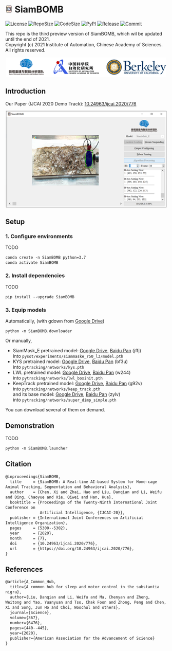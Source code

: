 # <img src=".github/README/icon.png" width="22"> SiamBOMB

[![License](https://img.shields.io/github/license/JackieZhai/SiamBOMB)](https://github.com/JackieZhai/SiamBOMB/blob/20210919/LICENSE)
![RepoSize](https://img.shields.io/github/repo-size/JackieZhai/SiamBOMB)
![CodeSize](https://img.shields.io/github/languages/code-size/JackieZhai/SiamBOMB)
[![PyPI](https://img.shields.io/pypi/v/SiamBOMB)](https://pypi.org/project/SiamBOMB)
[![Release](https://img.shields.io/github/v/release/JackieZhai/SiamBOMB?include_prereleases&sort=semver)](https://github.com/JackieZhai/SiamBOMB/releases)
[![Commit](https://img.shields.io/github/last-commit/JackieZhai/SiamBOMB)](https://github.com/JackieZhai/SiamBOMB/commits/20210919)

This repo is the third preview version of SiamBOMB, which wil be updated until the end of 2021.\
Copyright \(c\) 2021 Institute of Automation, Chinese Academy of Sciences. 
All rights reserved.
<p align="center"><img src=".github/README/affiliation.png" width="500"></p>

## Introduction
Our Paper (IJCAI 2020 Demo Track): [10.24963/ijcai.2020/776](https://www.ijcai.org/Proceedings/2020/0776.pdf)

<p align="center"><img src=".github/README/demo.png" width="500"></p>

## Setup
### 1. Configure environments
TODO
```Shell
conda create -n SiamBOMB python=3.7
conda activate SiamBOMB
```
### 2. Install dependencies
TODO
```Shell
pip install --upgrade SiamBOMB
```
### 3. Equip models
Automatically, (with gdown from [Google Drive](https://drive.google.com))
```Shell
python -m SiamBOMB.downloader
```
Or manually,
* SiamMask_E pretrained model: [Google Drive](https://drive.google.com/u/0/uc?id=1VVpCAUJeysyRWdLdfW1IsT3AsQUQvwAU), 
[Baidu Pan](https://pan.baidu.com/s/1q64A2jPEWmdj264XrfvhBA) (jffj) \
into `pysot/experiments/siammaske_r50_l3/model.pth`
* KYS pretrained model: [Google Drive](https://drive.google.com/u/0/uc?id=13uOa9cpTyVf7hB3RkdjjN-hyEr4yJiSw), 
[Baidu Pan](https://pan.baidu.com/s/1el4NGj9LYn3lF_FNZv4Xig) (bf3u)\
into `pytracking/networks/kys.pth`
* LWL pretrained model: [Google Drive](https://drive.google.com/u/0/uc?id=18G1kAcLrTgO1Hgyj290mqPKsfVIkI9lw), 
[Baidu Pan](https://pan.baidu.com/s/1Xu79riptlOLorp0w3uQ3jw) (w244)\
into `pytracking/networks/lwl_boxinit.pth`
* KeepTrack pretrained model: [Google Drive](https://drive.google.com/u/0/uc?id=1zyadmon8codJDvOQlHAsBDPA_ouN4Zud), 
[Baidu Pan](https://pan.baidu.com/s/1W5Xxwrxl2Bge9nB1qWY2SQ) (g92v)\
into `pytracking/networks/keep_track.pth`\
and its base model: [Google Drive](https://drive.google.com/u/0/uc?id=1cRgzZ0MFFeE2PaZL3BWbYXu9Aq73f-TR), 
[Baidu Pan](https://pan.baidu.com/s/1w1-0kSRq1X2zu-k1mAqsoQ) (zylv)\
into `pytracking/networks/super_dimp_simple.pth`

You can download several of them on demand.

## Demonstration
TODO
```Shell
python -m SiamBOMB.launcher
```

## Citation
```
@inproceedings{SiamBOMB,
  title     = {SiamBOMB: A Real-time AI-based System for Home-cage Animal Tracking, Segmentation and Behavioral Analysis},
  author    = {Chen, Xi and Zhai, Hao and Liu, Danqian and Li, Weifu and Ding, Chaoyue and Xie, Qiwei and Han, Hua},
  booktitle = {Proceedings of the Twenty-Ninth International Joint Conference on
               Artificial Intelligence, {IJCAI-20}},
  publisher = {International Joint Conferences on Artificial Intelligence Organization},             
  pages     = {5300--5302},
  year      = {2020},
  month     = {7},
  doi       = {10.24963/ijcai.2020/776},
  url       = {https://doi.org/10.24963/ijcai.2020/776},
}
```

## References
```
@article{A_Common_Hub,
  title={A common hub for sleep and motor control in the substantia nigra},
  author={Liu, Danqian and Li, Weifu and Ma, Chenyan and Zheng, Weitong and Yao, Yuanyuan and Tso, Chak Foon and Zhong, Peng and Chen, Xi and Song, Jun Ho and Choi, Woochul and others},
  journal={Science},
  volume={367},
  number={6476},
  pages={440--445},
  year={2020},
  publisher={American Association for the Advancement of Science}
}
```
